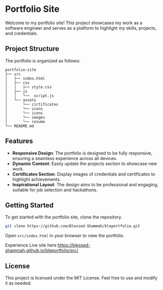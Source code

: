 # Portfolio Site

Welcome to my portfolio site! This project showcases my work as a software engineer and serves as a platform to highlight my skills, projects, and credentials.

## Project Structure

The portfolio is organized as follows:

```
portfolio-site
├── src
│   ├── index.html          
│   ├── css
│   │   ├── style.css       
│   ├── js
│   │   └──  script.js      
│   └── assets
│       └── cirtificates
│       └── icons 
│       └── icons 
│       └── images
│       └── resume         
└── README.md            
```

## Features

- **Responsive Design**: The portfolio is designed to be fully responsive, ensuring a seamless experience across all devices.
- **Dynamic Content**: Easily update the projects section to showcase new work.
- **Certificates Section**: Display images of credentials and certificates to highlight achievements.
- **Inspirational Layout**: The design aims to be professional and engaging, suitable for job selection and hackathons.

## Getting Started

To get started with the portfolio site, clone the repository.

```bash
git clone https://github.com/Blessed-Shammah/bleportfolio.git
```

Open `src/index.html` in your browser to view the portfolio.

Experience Live site here https://blessed-shammah.github.io/bleportfolio/src/

## License

This project is licensed under the MIT License. Feel free to use and modify it as needed.